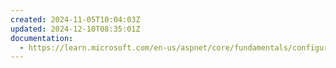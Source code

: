 ```yaml
---
created: 2024-11-05T10:04:03Z
updated: 2024-12-10T08:35:01Z
documentation:
  - https://learn.microsoft.com/en-us/aspnet/core/fundamentals/configuration/options
---
```

